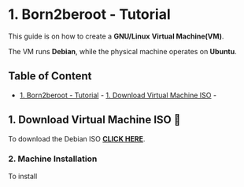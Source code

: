 # 1. Born2beroot - Tutorial

This guide is on how to create a **GNU/Linux** **Virtual Machine(VM)**.

The VM runs **Debian**, while the physical machine operates on **Ubuntu**.

## Table of Content

- [1. Born2beroot - Tutorial](#1-born2beroot---tutorial) - [1. Download Virtual Machine ISO](#1-download-virtual-machine-iso) - [](#)

## 1. Download Virtual Machine ISO :dvd:

To download the Debian ISO **[CLICK HERE](https://www.debian.org/index.es.html)**.

### 2. Machine Installation

To install
